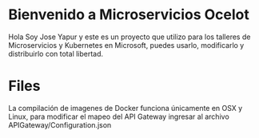 # Bienvenido a Microservicios Ocelot

Hola Soy Jose Yapur y este es un proyecto que utilizo para los talleres de Microservicios y Kubernetes en Microsoft, puedes usarlo, modificarlo y distribuirlo con total libertad.


# Files

La compilación de imagenes de Docker funciona únicamente en OSX y Linux, para modificar el mapeo del API Gateway ingresar al archivo APIGateway/Configuration.json
